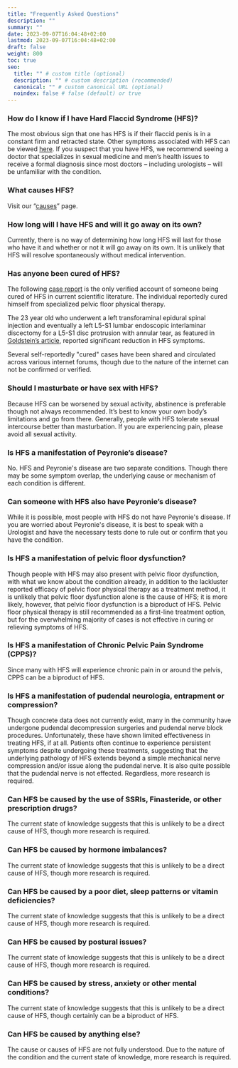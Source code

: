 ```yaml
---
title: "Frequently Asked Questions"
description: ""
summary: ""
date: 2023-09-07T16:04:48+02:00
lastmod: 2023-09-07T16:04:48+02:00
draft: false
weight: 800
toc: true
seo:
  title: "" # custom title (optional)
  description: "" # custom description (recommended)
  canonical: "" # custom canonical URL (optional)
  noindex: false # false (default) or true
---
```


### How do I know if I have Hard Flaccid Syndrome (HFS)?

The most obvious sign that one has HFS is if their flaccid penis is in a constant firm and retracted state. Other symptoms associated with HFS can be viewed [here](/about-hfs/pages/signs-and-symptoms/). If you suspect that you have HFS, we recommend seeing a doctor that specializes in sexual medicine and men’s health issues to receive a formal diagnosis since most doctors – including urologists – will be unfamiliar with the condition.

### What causes HFS?

Visit our “[causes](/about-hfs/pages/causes/)” page.

### How long will I have HFS and will it go away on its own?

Currently, there is no way of determining how long HFS will last for those who have it and whether or not it will go away on its own. It is unlikely that HFS will resolve spontaneously without medical intervention.

### Has anyone been cured of HFS?

The following [case report](https://academic.oup.com/jsm/article-abstract/19/Supplement_1/S103/7013081?redirectedFrom=fulltext) is the only verified account of someone being cured of HFS in current scientific literature. The individual reportedly cured himself from specialized pelvic floor physical therapy.

The 23 year old who underwent a left transforaminal epidural spinal injection and eventually a left L5-S1 lumbar endoscopic interlaminar discectomy for a L5-S1 disc protrusion with annular tear, as featured in [Goldstein’s article](https://auanews.net/issues/articles/2023/may-2023/hard-flaccid-syndrome-proposed-to-be-secondary-to-pathological-activation-of-a-pelvic/pudendal-hypogastric-reflex), reported significant reduction in HFS symptoms.

Several self-reportedly "cured" cases have been shared and circulated across various internet forums, though due to the nature of the internet can not be confirmed or verified.

### Should I masturbate or have sex with HFS?

Because HFS can be worsened by sexual activity, abstinence is preferable though not always recommended. It’s best to know your own body’s limitations and go from there. Generally, people with HFS tolerate sexual intercourse better than masturbation. If you are experiencing pain, please avoid all sexual activity.

### Is HFS a manifestation of Peyronie’s disease?

No. HFS and Peyronie's disease are two separate conditions. Though there may be some symptom overlap, the underlying cause or mechanism of each condition is different.

### Can someone with HFS also have Peyronie’s disease?

While it is possible, most people with HFS do not have Peyronie's disease. If you are worried about Peyronie's disease, it is best to speak with a Urologist and have the necessary tests done to rule out or confirm that you have the condition.

### Is HFS a manifestation of pelvic floor dysfunction?

Though people with HFS may also present with pelvic floor dysfunction, with what we know about the condition already, in addition to the lackluster reported efficacy of pelvic floor physical therapy as a treatment method, it is unlikely that pelvic floor dysfunction alone is the cause of HFS; it is more likely, however, that pelvic floor dysfunction is a biproduct of HFS. Pelvic floor physical therapy is still recommended as a first-line treatment option, but for the overwhelming majority of cases is not effective in curing or relieving symptoms of HFS.

### Is HFS a manifestation of Chronic Pelvic Pain Syndrome (CPPS)?

Since many with HFS will experience chronic pain in or around the pelvis, CPPS can be a biproduct of HFS.

### Is HFS a manifestation of pudendal neurologia, entrapment or compression?

Though concrete data does not currently exist, many in the community have undergone pudendal decompression surgeries and pudendal nerve block procedures. Unfortunately, these have shown limited effectiveness in treating HFS, if at all. Patients often continue to experience persistent symptoms despite undergoing these treatments, suggesting that the underlying pathology of HFS extends beyond a simple mechanical nerve compression and/or issue along the pudendal nerve. It is also quite possible that the pudendal nerve is not effected. Regardless, more research is required.

### Can HFS be caused by the use of SSRIs, Finasteride, or other prescription drugs?

The current state of knowledge suggests that this is unlikely to be a direct cause of HFS, though more research is required.

### Can HFS be caused by hormone imbalances?

The current state of knowledge suggests that this is unlikely to be a direct cause of HFS, though more research is required.

### Can HFS be caused by a poor diet, sleep patterns or vitamin deficiencies?

The current state of knowledge suggests that this is unlikely to be a direct cause of HFS, though more research is required.

### Can HFS be caused by postural issues?

The current state of knowledge suggests that this is unlikely to be a direct cause of HFS, though more research is required.

### Can HFS be caused by stress, anxiety or other mental conditions?

The current state of knowledge suggests that this is unlikely to be a direct cause of HFS, though certainly can be a biproduct of HFS.

### Can HFS be caused by anything else?

The cause or causes of HFS are not fully understood. Due to the nature of the condition and the current state of knowledge, more research is required.
